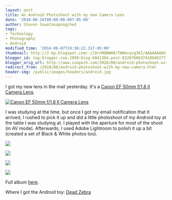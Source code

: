 ```yaml
---
layout: post
title: An Android Photoshoot with my new Camera Lens
date: '2010-08-26T09:00:00.007-05:00'
author: Steven Suwatanapongched
tags:
- Technology
- Photography
- Android
modified_time: '2014-08-07T19:36:22.317-05:00'
thumbnail: http://2.bp.blogspot.com/-il8rnMQNWH0/THW4cqvg3KI/AAAAAAAAV_Y/J5s28A1dNks/s600/daylight-2141.jpg
blogger_id: tag:blogger.com,1999:blog-6841384.post-8328768637418640277
blogger_orig_url: http://www.sunpech.com/2010/08/android-photoshoot-with-my-new-camera.html
redirect_from: /2010/08/android-photoshoot-with-my-new-camera.html
header-img: /public/images/headers/android.jpg
---
```


I got my new lens in the mail yesterday.  It's a <a href="http://www.amazon.com/Canon-50mm-1-8-Camera-Lens/dp/B00007E7JU?ie=UTF8&amp;tag=sunpech-20&amp;link_code=btl&amp;camp=213689&amp;creative=392969" target="_blank">Canon EF 50mm f/1.8 II Camera Lens</a>.

<a href="http://www.amazon.com/Canon-50mm-1-8-Camera-Lens/dp/B00007E7JU?ie=UTF8&amp;tag=sunpech-20&amp;link_code=bil&amp;camp=213689&amp;creative=392969"  target="_blank"><img alt="Canon EF 50mm f/1.8 II Camera Lens" src="http://ws-na.amazon-adsystem.com/widgets/q?MarketPlace=US&amp;ServiceVersion=20070822&amp;ID=AsinImage&amp;WS=1&amp;Format=_SL160_&amp;ASIN=B00007E7JU&amp;tag=sunpech-20" /></a>

I was studying at the time, but once I got my email notification that it arrived, I rushed to pick it up and did a little photoshoot of my Android toy at the table I was studying at.  I played with the aperture for most of the shoot (in AV mode). Afterwards, I used Adobe Lightroom to polish it up a bit (created a set of Black &amp; White photos too).

<a href="http://2.bp.blogspot.com/-il8rnMQNWH0/THW4cqvg3KI/AAAAAAAAV_Y/J5s28A1dNks/s600/daylight-2141.jpg" ><img border="0"  src="http://2.bp.blogspot.com/-il8rnMQNWH0/THW4cqvg3KI/AAAAAAAAV_Y/J5s28A1dNks/s400/daylight-2141.jpg"  /></a>

<a href="http://2.bp.blogspot.com/-DuD5k9ZxiGU/THW4o6LhVCI/AAAAAAAAV_s/UwgfD1LpfpA/s600/daylight-2142.jpg" ><img border="0"  src="http://2.bp.blogspot.com/-DuD5k9ZxiGU/THW4o6LhVCI/AAAAAAAAV_s/UwgfD1LpfpA/s400/daylight-2142.jpg"  /></a>

<a href="http://1.bp.blogspot.com/-yOgfSW78mPo/THW5KP4YleI/AAAAAAAAWAQ/GhP5kqPnlK4/s600/daylight-2149.jpg" ><img border="0"  src="http://1.bp.blogspot.com/-yOgfSW78mPo/THW5KP4YleI/AAAAAAAAWAQ/GhP5kqPnlK4/s400/daylight-2149.jpg"  /></a>

<a href="http://4.bp.blogspot.com/-YswayL_9QTo/THW5ljDB2AI/AAAAAAAAWBo/qNdRAfVeWVw/s600/daylight-2154.jpg" ><img border="0"  src="http://4.bp.blogspot.com/-YswayL_9QTo/THW5ljDB2AI/AAAAAAAAWBo/qNdRAfVeWVw/s400/daylight-2154.jpg"  /></a>

Full album <a href="http://picasaweb.google.com/sunpech/2010August25AndroidPhotoshoot">here</a>.

Where I got the Android toy: <a href="http://shop.deadzebra.com/categories/Android">Dead Zebra</a>
